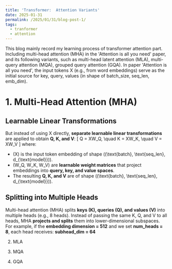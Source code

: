 ```yaml
---
title: 'Transformer:  Attention Variants'
date: 2025-01-31
permalink: /2025/01/31/blog-post-1/
tags:
  - tranformer
  - attention
---
```


This blog mainly record my learning process of transformer attention part. Including multi-head attention (MHA) in the 'Attention is all you need' paper, and its following variants, 
such as multi-head latent attention (MLA), multi-query attention (MQA), grouped query attention (GQA). In paper 'Attention is all you need', the input tokens X (e.g., from word embeddings) serve as the initial source for key, query, values (in shape of batch_size, seq_len, emb_dim). 

# 1. Multi-Head Attention (MHA)
## Learnable Linear Transformations
But instead of using X directly, **separate learnable linear transformations** are applied to obtain **Q, K, and V**:
\[
Q = XW_Q, \quad K = XW_K, \quad V = XW_V
\]
where:
- \(X\) is the input token embedding of shape \((\text{batch}, \text{seq\_len}, d_{\text{model}})\).
- \(W_Q, W_K, W_V\) are **learnable weight matrices** that project embeddings into **query, key, and value spaces**.
- The resulting **Q, K, and V** are of shape \((\text{batch}, \text{seq\_len}, d_{\text{model}})\).
  
## Splitting into Multiple Heads
Multi-head attention (MHA) splits **keys (K), queries (Q), and values (V)** into multiple heads (e.g., 8 heads). Instead of passing the same K, Q, and V to all heads, MHA **projects and splits** them into lower-dimensional subspaces. For example, if the **embedding dimension = 512** and we set **num_heads = 8**, each head receives: **subhead_dim = 64**



2. MLA

3. MQA

4. GQA


